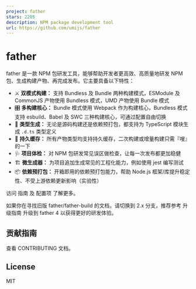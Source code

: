 ```yaml
---
project: father
stars: 2205
description: NPM package development tool
url: https://github.com/umijs/father
---
```


father
======

father 是一款 NPM 包研发工具，能够帮助开发者更高效、高质量地研发 NPM 包、生成构建产物、再完成发布。它主要具备以下特性：

-   ⚔️ **双模式构建：** 支持 Bundless 及 Bundle 两种构建模式，ESModule 及 CommonJS 产物使用 Bundless 模式，UMD 产物使用 Bundle 模式
-   🎛 **多构建核心：** Bundle 模式使用 Webpack 作为构建核心，Bundless 模式支持 esbuild、Babel 及 SWC 三种构建核心，可通过配置自由切换
-   🔖 **类型生成：** 无论是源码构建还是依赖预打包，都支持为 TypeScript 模块生成 `.d.ts` 类型定义
-   🚀 **持久缓存：** 所有产物类型均支持持久缓存，二次构建或增量构建只需『嗖』的一下
-   🩺 **项目体检：** 对 NPM 包研发常见误区做检查，让每一次发布都更加稳健
-   🏗 **微生成器：** 为项目追加生成常见的工程化能力，例如使用 jest 编写测试
-   📦 **依赖预打包：** 开箱即用的依赖预打包能力，帮助 Node.js 框架/库提升稳定性、不受上游依赖更新影响（实验性）

访问 指南 及 配置项 了解更多。

如果你在寻找旧版 father/father-build 的文档，请切换到 2.x 分支，推荐参考 升级指南 升级到 father 4 以获得更好的研发体验。

贡献指南
----

查看 CONTRIBUTING 文档。

License
-------

MIT
